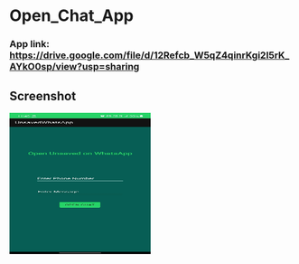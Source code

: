 # Open_Chat_App
### App link: https://drive.google.com/file/d/12Refcb_W5qZ4qinrKgi2I5rK_AYkO0sp/view?usp=sharing
## Screenshot
<img src="https://github.com/Yash-946/Open_Chat_App/blob/master/WhatsApp%20Image%202023-05-26%20at%2011.45.41%20AM.jpeg" width="250" height="250" />
